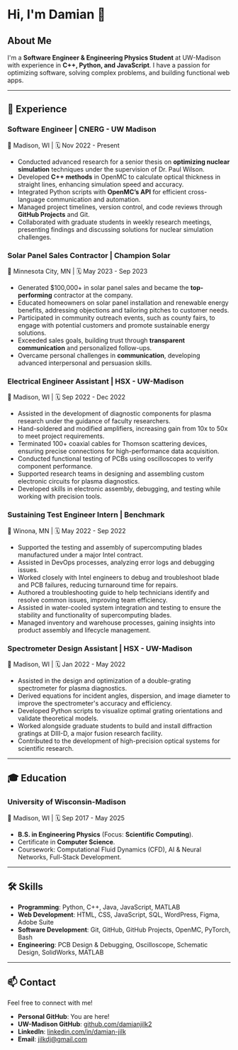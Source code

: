 # Hi, I'm Damian 👋

## About Me
I'm a **Software Engineer & Engineering Physics Student** at UW-Madison with experience in **C++, Python, and JavaScript**. I have a passion for optimizing software, solving complex problems, and building functional web apps.

---

## 💼 Experience

### **Software Engineer | CNERG - UW Madison**  
📍 Madison, WI | 🗓️ Nov 2022 - Present
- Conducted advanced research for a senior thesis on **optimizing nuclear simulation** techniques under the supervision of Dr. Paul Wilson.
- Developed **C++ methods** in OpenMC to calculate optical thickness in straight lines, enhancing simulation speed and accuracy.
- Integrated Python scripts with **OpenMC’s API** for efficient cross-language communication and automation.
- Managed project timelines, version control, and code reviews through **GitHub Projects** and Git.
- Collaborated with graduate students in weekly research meetings, presenting findings and discussing solutions for nuclear simulation challenges.

### **Solar Panel Sales Contractor | Champion Solar**  
📍 Minnesota City, MN | 🗓️ May 2023 - Sep 2023
- Generated $100,000+ in solar panel sales and became the **top-performing** contractor at the company.
- Educated homeowners on solar panel installation and renewable energy benefits, addressing objections and tailoring pitches to customer needs.
- Participated in community outreach events, such as county fairs, to engage with potential customers and promote sustainable energy solutions.
- Exceeded sales goals, building trust through **transparent communication** and personalized follow-ups.
- Overcame personal challenges in **communication**, developing advanced interpersonal and persuasion skills.

### **Electrical Engineer Assistant | HSX - UW-Madison**  
📍 Madison, WI | 🗓️ Sep 2022 - Dec 2022
- Assisted in the development of diagnostic components for plasma research under the guidance of faculty researchers.
- Hand-soldered and modified amplifiers, increasing gain from 10x to 50x to meet project requirements.
- Terminated 100+ coaxial cables for Thomson scattering devices, ensuring precise connections for high-performance data acquisition.
- Conducted functional testing of PCBs using oscilloscopes to verify component performance.
- Supported research teams in designing and assembling custom electronic circuits for plasma diagnostics.
- Developed skills in electronic assembly, debugging, and testing while working with precision tools.

### **Sustaining Test Engineer Intern | Benchmark**  
📍 Winona, MN | 🗓️ May 2022 - Sep 2022
- Supported the testing and assembly of supercomputing blades manufactured under a major Intel contract.
- Assisted in DevOps processes, analyzing error logs and debugging issues.
- Worked closely with Intel engineers to debug and troubleshoot blade and PCB failures, reducing turnaround time for repairs.
- Authored a troubleshooting guide to help technicians identify and resolve common issues, improving team efficiency.
- Assisted in water-cooled system integration and testing to ensure the stability and functionality of supercomputing blades.
- Managed inventory and warehouse processes, gaining insights into product assembly and lifecycle management.

### **Spectrometer Design Assistant | HSX - UW-Madison**  
📍 Madison, WI | 🗓️ Jan 2022 - May 2022
- Assisted in the design and optimization of a double-grating spectrometer for plasma diagnostics.
- Derived equations for incident angles, dispersion, and image diameter to improve the spectrometer's accuracy and efficiency.
- Developed Python scripts to visualize optimal grating orientations and validate theoretical models.
- Worked alongside graduate students to build and install diffraction gratings at DIII-D, a major fusion research facility.
- Contributed to the development of high-precision optical systems for scientific research.

---

## 🎓 Education
### **University of Wisconsin-Madison**  
📍 Madison, WI | 🗓️ Sep 2017 - May 2025  
- **B.S. in Engineering Physics** (Focus: **Scientific Computing**).  
- Certificate in **Computer Science**.
- Coursework: Computational Fluid Dynamics (CFD), AI & Neural Networks, Full-Stack Development.

---

## 🛠️ Skills
- **Programming**: Python, C++, Java, JavaScript, MATLAB
- **Web Development**: HTML, CSS, JavaScript, SQL, WordPress, Figma, Adobe Suite
- **Software Development**: Git, GitHub, GitHub Projects, OpenMC, PyTorch, Bash
- **Engineering**: PCB Design & Debugging, Oscilloscope, Schematic Design, SolidWorks, MATLAB

---

## 📫 Contact
Feel free to connect with me!
- **Personal GitHub**: You are here!
- **UW-Madison GitHub**: [github.com/damianjilk2](https://github.com/damianjilk2)
- **LinkedIn**: [linkedin.com/in/damian-jilk](http://www.linkedin.com/in/damian-jilk)
- **Email**: jilkdj@gmail.com
